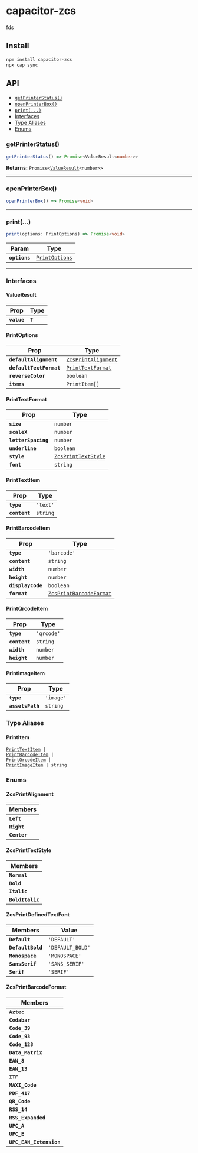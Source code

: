 # capacitor-zcs

fds

## Install

```bash
npm install capacitor-zcs
npx cap sync
```

## API

<docgen-index>

* [`getPrinterStatus()`](#getprinterstatus)
* [`openPrinterBox()`](#openprinterbox)
* [`print(...)`](#print)
* [Interfaces](#interfaces)
* [Type Aliases](#type-aliases)
* [Enums](#enums)

</docgen-index>

<docgen-api>
<!--Update the source file JSDoc comments and rerun docgen to update the docs below-->

### getPrinterStatus()

```typescript
getPrinterStatus() => Promise<ValueResult<number>>
```

**Returns:** <code>Promise&lt;<a href="#valueresult">ValueResult</a>&lt;number&gt;&gt;</code>

--------------------


### openPrinterBox()

```typescript
openPrinterBox() => Promise<void>
```

--------------------


### print(...)

```typescript
print(options: PrintOptions) => Promise<void>
```

| Param         | Type                                                  |
| ------------- | ----------------------------------------------------- |
| **`options`** | <code><a href="#printoptions">PrintOptions</a></code> |

--------------------


### Interfaces


#### ValueResult

| Prop        | Type           |
| ----------- | -------------- |
| **`value`** | <code>T</code> |


#### PrintOptions

| Prop                    | Type                                                            |
| ----------------------- | --------------------------------------------------------------- |
| **`defaultAlignment`**  | <code><a href="#zcsprintalignment">ZcsPrintAlignment</a></code> |
| **`defaultTextFormat`** | <code><a href="#printtextformat">PrintTextFormat</a></code>     |
| **`reverseColor`**      | <code>boolean</code>                                            |
| **`items`**             | <code>PrintItem[]</code>                                        |


#### PrintTextFormat

| Prop                | Type                                                            |
| ------------------- | --------------------------------------------------------------- |
| **`size`**          | <code>number</code>                                             |
| **`scaleX`**        | <code>number</code>                                             |
| **`letterSpacing`** | <code>number</code>                                             |
| **`underline`**     | <code>boolean</code>                                            |
| **`style`**         | <code><a href="#zcsprinttextstyle">ZcsPrintTextStyle</a></code> |
| **`font`**          | <code>string</code>                                             |


#### PrintTextItem

| Prop          | Type                |
| ------------- | ------------------- |
| **`type`**    | <code>'text'</code> |
| **`content`** | <code>string</code> |


#### PrintBarcodeItem

| Prop              | Type                                                                    |
| ----------------- | ----------------------------------------------------------------------- |
| **`type`**        | <code>'barcode'</code>                                                  |
| **`content`**     | <code>string</code>                                                     |
| **`width`**       | <code>number</code>                                                     |
| **`height`**      | <code>number</code>                                                     |
| **`displayCode`** | <code>boolean</code>                                                    |
| **`format`**      | <code><a href="#zcsprintbarcodeformat">ZcsPrintBarcodeFormat</a></code> |


#### PrintQrcodeItem

| Prop          | Type                  |
| ------------- | --------------------- |
| **`type`**    | <code>'qrcode'</code> |
| **`content`** | <code>string</code>   |
| **`width`**   | <code>number</code>   |
| **`height`**  | <code>number</code>   |


#### PrintImageItem

| Prop             | Type                 |
| ---------------- | -------------------- |
| **`type`**       | <code>'image'</code> |
| **`assetsPath`** | <code>string</code>  |


### Type Aliases


#### PrintItem

<code><a href="#printtextitem">PrintTextItem</a> | <a href="#printbarcodeitem">PrintBarcodeItem</a> | <a href="#printqrcodeitem">PrintQrcodeItem</a> | <a href="#printimageitem">PrintImageItem</a> | string</code>


### Enums


#### ZcsPrintAlignment

| Members      |
| ------------ |
| **`Left`**   |
| **`Right`**  |
| **`Center`** |


#### ZcsPrintTextStyle

| Members          |
| ---------------- |
| **`Normal`**     |
| **`Bold`**       |
| **`Italic`**     |
| **`BoldItalic`** |


#### ZcsPrintDefinedTextFont

| Members           | Value                       |
| ----------------- | --------------------------- |
| **`Default`**     | <code>'DEFAULT'</code>      |
| **`DefaultBold`** | <code>'DEFAULT_BOLD'</code> |
| **`Monospace`**   | <code>'MONOSPACE'</code>    |
| **`SansSerif`**   | <code>'SANS_SERIF'</code>   |
| **`Serif`**       | <code>'SERIF'</code>        |


#### ZcsPrintBarcodeFormat

| Members                 |
| ----------------------- |
| **`Aztec`**             |
| **`Codabar`**           |
| **`Code_39`**           |
| **`Code_93`**           |
| **`Code_128`**          |
| **`Data_Matrix`**       |
| **`EAN_8`**             |
| **`EAN_13`**            |
| **`ITF`**               |
| **`MAXI_Code`**         |
| **`PDF_417`**           |
| **`QR_Code`**           |
| **`RSS_14`**            |
| **`RSS_Expanded`**      |
| **`UPC_A`**             |
| **`UPC_E`**             |
| **`UPC_EAN_Extension`** |

</docgen-api>
